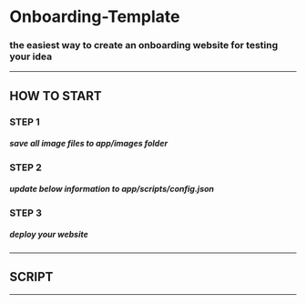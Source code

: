 # Onboarding-Template
### the easiest way to create an onboarding website for testing your idea

---
## HOW TO START

### STEP 1
##### save all image files to app/images folder
### STEP 2
##### update below information to app/scripts/config.json
### STEP 3 
##### deploy your website

--- 
## SCRIPT



---
